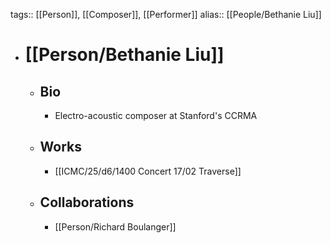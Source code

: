 tags:: [[Person]], [[Composer]], [[Performer]]
alias:: [[People/Bethanie Liu]]

- # [[Person/Bethanie Liu]]
	- ## Bio
		- Electro-acoustic composer at Stanford's CCRMA
	- ## Works
		- [[ICMC/25/d6/1400 Concert 17/02 Traverse]]
	- ## Collaborations
		- [[Person/Richard Boulanger]] 